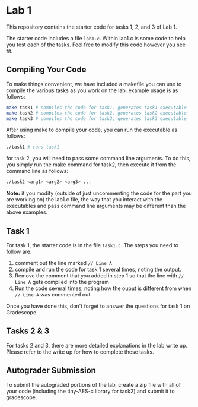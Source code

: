# Lab 1

This repository contains the starter code for tasks 1, 2, and 3 of Lab 1.

The starter code includes a file `lab1.c`. Within lab1.c is some code to help you test each of the tasks. Feel free to modify this code however you see fit. 

## Compiling Your Code
To make things convenient, we have included a makefile you can use to compile the various tasks as you work on the lab. example usage is as follows: 

```bash
make task1 # compiles the code for task1, generates task1 executable
make task2 # compiles the code for task2, generates task2 executable 
make task3 # compiles the code for task3, generates task3 executable 
```

After using make to compile your code, you can run the executable as follows: 

```bash
./task1 # runs task1
```

for task 2, you will need to pass some command line arguments. To do this, you simply run the make command for task2, then execute it from the command line as follows: 

```bash
./task2 <arg1> <arg2> <arg3> ...
```

**Note:** if you modify (outside of just uncommenting the code for the part you are working on) the lab1.c file, the way that you interact with the executables and pass command line arguments may be different than the above examples.

## Task 1

For task 1, the starter code is in the file `task1.c`. The steps you need to follow are:

1. comment out the line marked `// Line A`
2. compile and run the code for task 1 several times, noting the output. 
3. Remove the comment that you added in step 1 so that the line with `// Line A` gets compiled into the program
4. Run the code several times, noting how the ouput is different from when `// Line A` was commented out

Once you have done this, don't forget to answer the questions for task 1 on Gradescope.

## Tasks 2 & 3

For tasks 2 and 3, there are more detailed explanations in the lab write up. Please refer to the write up for how to complete these tasks.

## Autograder Submission 

To submit the autograded portions of the lab, create a zip file with all of your code (including the tiny-AES-c library for task2) and submit it to gradescope. 
